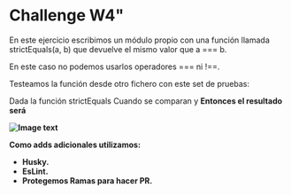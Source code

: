 # Challenge W4"

En este ejercicio escribimos un módulo propio con una función llamada strictEquals(a, b) que devuelve el mismo valor que a === b.

En este caso no podemos usarlos operadores === ni !==.

Testeamos la función desde otro fichero con este set de pruebas:

Dada la función strictEquals
Cuando se comparan <A> y <B>
Entonces el resultado será <Result>
    
![Image text]([https://github.com/zzuljs/CppLearning/blob/master/CppLearning/raw/master/Itachi.jpg](https://github.com/VictorOliva/202210-W4-victor-oliva/blob/main/assets/Readme.jpg))

Como adds adicionales utilizamos:

-   Husky.
-   EsLint.
-   Protegemos Ramas para hacer PR.
